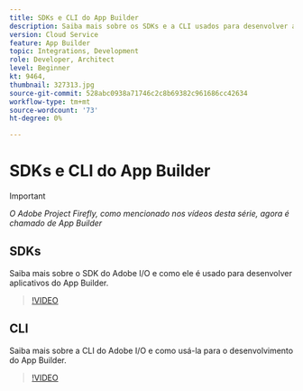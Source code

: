 ```yaml
---
title: SDKs e CLI do App Builder
description: Saiba mais sobre os SDKs e a CLI usados para desenvolver aplicativos do App Builder.
version: Cloud Service
feature: App Builder
topic: Integrations, Development
role: Developer, Architect
level: Beginner
kt: 9464,
thumbnail: 327313.jpg
source-git-commit: 528abc0938a71746c2c8b69382c961686cc42634
workflow-type: tm+mt
source-wordcount: '73'
ht-degree: 0%

---
```



# SDKs e CLI do App Builder

>[!IMPORTANT]
>
> _O Adobe Project Firefly, como mencionado nos vídeos desta série, agora é chamado de App Builder_

## SDKs

Saiba mais sobre o SDK do Adobe I/O e como ele é usado para desenvolver aplicativos do App Builder.

>[!VIDEO](https://video.tv.adobe.com/v/339166/?quality=12&learn=on)

## CLI

Saiba mais sobre a CLI do Adobe I/O e como usá-la para o desenvolvimento do App Builder.

>[!VIDEO](https://video.tv.adobe.com/v/339167/?quality=12&learn=on)
